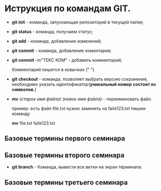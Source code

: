  # Иструкция по командам GIT.

* **git init** - команда, запускающая репозиторий в текущей папке;

* **git status** - команда, получаем статус;

* **git add** - команда, добавление изменений;
* **git commit** - команда, добавление коментария;
* **git commit** -m"ТЕКС КОМ" - добавить комментарий;

   Комментарий пишется в ковычках (" ")
* **git checkout** - команда, позволяет выбрать версию сохранения,
необходимо указать идентификатор(**уникальный номер состоит из символов.**)
* ***mv** (старое имя файла) (новое имя файла)* - переименовать файл.

    пример: есть файл file.txt нужно заменить на faile123.txt пишем команду

    **mv** file.txt faile123.txt
    
## Базовые термины первого семинара


## Базовые термины второго семинара
* **git branch** - Команда, вывести все ветки на экран терминала.

## Базовые термины третьего семинара

